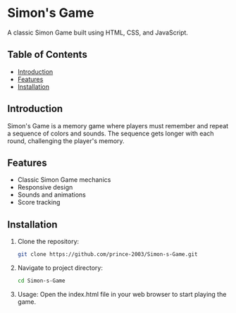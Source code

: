 # Simon's Game

A classic Simon Game built using HTML, CSS, and JavaScript.

## Table of Contents
- [Introduction](#introduction)
- [Features](#features)
- [Installation](#installation)

## Introduction
Simon's Game is a memory game where players must remember and repeat a sequence of colors and sounds. The sequence gets longer with each round, challenging the player's memory.

## Features
- Classic Simon Game mechanics
- Responsive design
- Sounds and animations
- Score tracking

## Installation
1. Clone the repository:
   ```bash
   git clone https://github.com/prince-2003/Simon-s-Game.git
2. Navigate to project directory:
   ```bash
   cd Simon-s-Game
3. Usage:
   Open the index.html file in your web browser to start playing the game.
   
